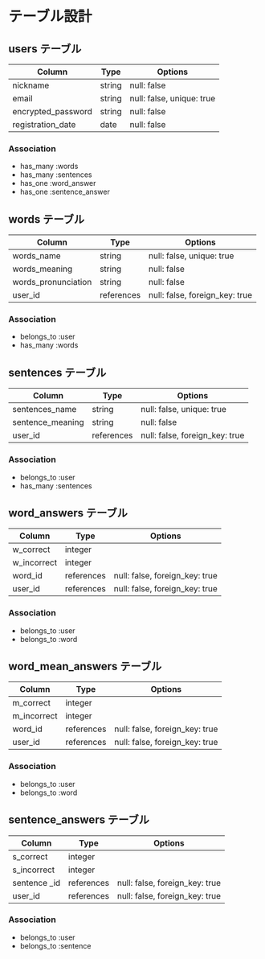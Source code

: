 # テーブル設計

## users テーブル

| Column             | Type    | Options                   |
| ------------------ | ------- | ------------------------- |
| nickname           | string  | null: false               |
| email              | string  | null: false, unique: true |
| encrypted_password | string  | null: false               |
| registration_date  | date    | null: false               |


### Association

- has_many :words
- has_many :sentences
- has_one :word_answer
- has_one :sentence_answer


## words テーブル

| Column             | Type       | Options                        |
| ------------------ | ---------- | ------------------------------ |
| words_name         | string     | null: false, unique: true      |
| words_meaning      | string     | null: false                    |
| words_pronunciation| string     | null: false                    |
| user_id            | references | null: false, foreign_key: true |

### Association

- belongs_to :user
- has_many :words


## sentences テーブル

| Column                 | Type       | Options                        |
| ---------------------- | ---------- | ------------------------------ |
| sentences_name         | string     | null: false, unique: true      |
| sentence_meaning       | string     | null: false                    |
| user_id                | references | null: false, foreign_key: true |

### Association

- belongs_to :user
- has_many :sentences


## word_answers テーブル

| Column      | Type       | Options                         |
| ----------- | ---------- | ------------------------------- |
| w_correct   | integer    |                                 |
| w_incorrect | integer    |                                 |
| word_id     | references | null: false, foreign_key: true  |
| user_id     | references | null: false, foreign_key: true  |

### Association

- belongs_to :user
- belongs_to :word


## word_mean_answers テーブル

| Column      | Type       | Options                         |
| ----------- | ---------- | ------------------------------- |
| m_correct   | integer    |                                 |
| m_incorrect | integer    |                                 |
| word_id     | references | null: false, foreign_key: true  |
| user_id     | references | null: false, foreign_key: true  |

### Association

- belongs_to :user
- belongs_to :word


## sentence_answers テーブル

| Column       | Type       | Options                         |
| ------------ | ---------- | ------------------------------- |
| s_correct    | integer    |                                 |
| s_incorrect  | integer    |                                 |
| sentence _id | references | null: false, foreign_key: true  |
| user_id      | references | null: false, foreign_key: true  |

### Association

- belongs_to :user
- belongs_to :sentence
